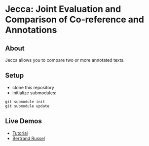 Jecca: Joint Evaluation and Comparison of Co-reference and Annotations
==============

About
--------------
Jecca allows you to compare two or more annotated texts.

Setup
--------------
- clone this repository
- initialize submodules:

```
git submodule init
git submodule update
```

Live Demos
--------------
- [Tutorial](https://thomasrebele.github.io/jecca/tutorial.xml)
- [Bertrand Russel](https://thomasrebele.github.io/jecca/russel.xml)
